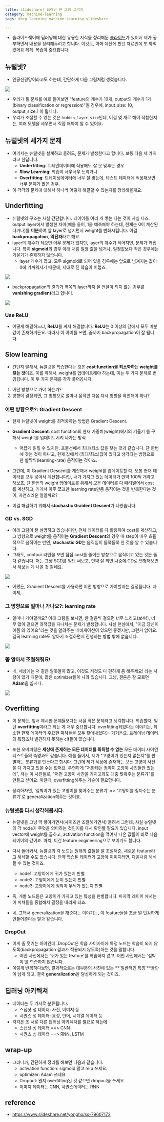 ```yaml
---
title: slideshare) 딥러닝 큰 그림 그리기
category: machine-learning
tags: deep-learning machine-learning slideshare

---
```


- 슬라이드쉐어에 딥러닝에 대한 유용한 지식을 정리해둔 [슬라이드](https://www.slideshare.net/yongho/ss-79607172)가 있어서 제가 공부하면서 내용을 정리해두려고 합니다. 이것도, 아마 예전에 봤던 자료인데 또 까먹었어요 헤헤. 복습이 중요합니다. 

## 뉴럴넷?

- 인공신경망이라고도 하는데, 간단하게 다음 그림처럼 생겼습니다. 

![](https://www.pyimagesearch.com/wp-content/uploads/2016/08/simple_neural_network_header.jpg)

- 우리가 풀 문제를 예로 들어보면 "feature의 개수가 10개, output의 개수가 1개(binary classification or regression)"일 경우에, input_size: 10, output_size:1 이 됩니다. 
- 우리가 조절할 수 있는 것은 `hidden_layer_size`인데, 이걸 몇 개로 해야 적합한지는, 여러 모델을 세우면서 직접 해봐야 알 수 있어요. 

## 뉴럴넷의 세가지 문제

- 여기서는 뉴럴넷을 설계하고 돌려도, 문제가 발생한다고 합니다. 보통 다음 세 가지라고 한답니다. 
    - **Underfitting**: 트레인데이터에 적용해도 잘 못 맞추는 경우 
    - **Slow Learning**: 학습이 너무너무 느리거나. 
    - **Overfitting**: 트레이닝데이터에 너무 잘 맞는데, 테스트 데이터에 적용해보면 너무 문제가 많은 경우. 
- 이 각각의 문제에 대해서 하나씩 어떻게 해결할 수 있는지를 정리해볼게요. 

## Underfitting 

- 뉴럴넷의 구조는 사실 간단합니다. 레이어를 여러 개 쌓는 다는 것이 사실 다죠. output layer에서 발생한 차이(예를 들어, 1을 예측해야 하는데, 현재는 0이 계산된다거나)를 **미분**하여 앞 layer로 넘기면서 weight를 변화시킵니다. 이걸 **backpropagation**, **역전파**라고 해요. 
- layer의 개수가 적으면 아무 문제가 없지만, layer의 개수가 적어지면, 문제가 커집니다. 특히 **sigmoid**의 경우 아래 처럼 일정 값을 넘거나, 일정값보다 작은 경우에는 기울기가 존재하지 않습니다. 
    - layer 개수가 많고, 모두 sigmoid로 되어 있을 경우에는 앞으로 넘겨지는 값이 0에 가까워지기 때문에, 제대로 된 학습이 어렵죠. 

![](https://cdn-images-1.medium.com/max/1600/1*sOtpVYq2Msjxz51XMn1QSA.png)

- backpropagation의 결과가 앞쪽의 layer까지 잘 전달이 되지 않는 경우를 **vanishing gradient**라고 합니다. 

![](http://cswithjames.com/wp-content/uploads/2017/12/lec_10_09.png)

### Use ReLU 

- 어떻게 해결하느냐, **ReLU**를 써서 해결합니다. **ReLU**는 0 이상의 값에서 모두 미분값이 존재하거든요. 따라서 이 아이를 쓰면, 끝까지 backpropagation이 잘 됩니다. 

## Slow learning 

- 간단히 말해서, 뉴럴넷을 학습한다는 것은 **cost function을 최소화하는 weight를 찾는 것**이죠. 이를 위해서, weight를 업데이트해야 하는데, 이는 두 가지 문제로 변경됩니다. 이 두 가지 문제를 각각 풀어봅니다. 
1. 어떤 방향으로 가야 하는가?
2. 방향이 결정되면, 그 방향으로 얼마나 움직인 다음 다시 방향을 확인해야 하나? 

### 어떤 방향으로?: Gradient Descent 

- 현재 뉴럴넷이 weight를 최적화하는 방법은 Gradient Descent. 
- **Gradient Descent**: cost function의 현재 가중치(weight)에서의 기울기 를 구해서 weight를 업데이트시켜 나가는 방식
    - 어렵게 읽힐 수 있지만, 포물선에서 최대/최소 값을 찾는 것과 같습니다. 단 한번에 찾는 것이 아니고, 현재 값에서 (최대/최소)값이 있다고 생각되는 방향으로 한 발짝씩(learning-rate) 움직이는 것이죠. 

- 그런데, 이 Gradient Descent를 계산해서 weight를 업데이트할 때, 보통 현재 데이터를 모두 넣어서 계산합니다만, 내가 가지고 있는 데이터가 만약 100억 개라고 해보죠, 단 한번의 weight 업데이트를 위해서 모든 데이터를 다 때려넣어서 cost 를 계산하고, 거기서 아주 쪼끄만 learning rate만큼 움직이는 것을 반복한다는 것이, 자연스러운 일일까요? 
- 이걸 해결하기 위해서 **stochastic Graident Descent**가 나왔습니다. 

### GD vs. SGD

- 아래 그림이 잘 설명하고 있습니다만, 전체 데이터를 다 활용하여 cost를 계산하고, 그 방향으로 weight를 움직이는 **Gradient Descent**의 경우 매 step이 매우 효율적으로 움직이는 반면, **stochastic GD**는 움직임이 들쭉들쭉 한 것을 알 수 있습니다. 
- 그래도, contour 라인을 보면 점점 cost를 줄이는 방향으로 움직이고 있는 것은 둘다 같습니다. 저는 그냥 SGD를 일단 써보고, 만약 잘 되면 나중에 GD로 변형해보면서 해보는 게 나을 것 같네요. 

![](http://www.bogotobogo.com/python/scikit-learn/images/Batch-vs-Stochastic-Gradient-Descent/stochastic-vs-batch-gradient-descent.png)

- 어쨌든, Gradient Descent를 사용하면 어떤 방향으로 가야할지는 결정됩니다. 자 이제, 

### 그 방향으로 얼마나 가나요?: learning rate

- 얼마나 가야할까요? 아래 그림을 보시면, 한 걸음씩 걸으면 너무 느리고(보수!), 너무 많이 걸으면 최적값을 지나치는 문제가 발생합니다. 사실 현실에서, "지금 당신이 이쯤 와 있어요"라는 것을 알려주는 네비게이션이 있으면 좋겠지만, 그런거 없어요. 결국 learning rate도 알아서 조절하면서 진행하는 방법 밖에 없습니다. 

![](https://www.jeremyjordan.me/content/images/2018/02/Screen-Shot-2018-02-24-at-11.47.09-AM.png)

### 쫌 알아서 조절해줘요!

- 네, 세상에는 저 같은 알못들이 많고, 이것도 저것도 다 편하게 좀 해주세요! 라는 사람이 많기 때문에, 많은 optimizer들이 나와 있습니다. 그냥, 결론은 잘 모르면 **Adam**을 씁시다. 

![](https://image.slidesharecdn.com/random-170910154045/95/-49-638.jpg?cb=1505089848)

## Overfitting

- 이 문제는, 앞서 제시한 문제들보다는 사실 작은 문제라고 생각합니다. 학습할때, 일단 **overfitting**이라고 되는 게 매우 중요합니다. overfitting되었다는 이야기는, 최소한 현재 데이터의 주요한 피쳐들을 모두 찾아내었다는 거거든요. 트레이닝 데이터의 특징조차 발견하지 못하는 clf들이 많습니다. 
- 또한 오버피팅은 **세상에 존재하는 모든 데이터를 획득할 수 없는** 모든 데이터 사이언티스트들의 숙명과도 같습니다. 예를 들어서, 제가 "고양이가 있는지 없는지"를 판별하는 분류기를 만든다고 합시다. 그런데 제가 세상에 존재하는 모든 고양이 사진을 다 가지고 있을 수는 없어요. 우연하게 "저한테는 점박이 고양이 사진들만 있는데", 저는 이 사진들로, "어떤 고양이 사진을 가지고와도 대충 맞춰주는 분류기"를 만들고 싶어요. 이럴때, overfitting해주는 기술이 필요합니다.

- 정리하자면, '점박이가 있는 고양이를 찾아주는 분류기' => '고양이를 찾아주는 분류기'로 generalization해주는 것이죠. 

### 뉴럴넷을 다시 생각해봅시다. 

- 뉴럴넷을 그냥 막 쌓아가면서(사이즈만 조절해가면서) 돌려서 그런데, 사실 뉴럴넷의 각 node가 무엇을 의미하는 것인지를 다시 확인할 필요가 있습니다. input vector에 weight를 곱하고, activation function을 먹여서 나온 값들이 바로 다음 레이어의 값이죠. 마치, 이건 feature engineering으로 보이기도 합니다. 
- 다시 돌아와서, 뉴럴넷의 각 노드는 원래의 값들을 잘 조절해준, 새로운 feature라고 해석할 수도 있습니다. 만약 학습된 데이터가 고양이 이미지라면, 다음처럼 해석될 수 있는 것이죠. 
    - node1: 고양이에게 귀가 있는지 판별 
    - node2: 고양이에게 눈이 있는지 판별 
    - node3: 고양이에게 점박이 무늬가 있는지 판별 
- 즉, 개별 노드들은 고양이가 가지고 있는 특성을 판별합니다. 마지막 레이어 에서는 이 피쳐들을 종합해서 결정을 내리게 되죠. 

- 네, 그래서 generalization을 해준다는 이야기는, 이 feature들을 조금 덜 민감하게 만들어준다는 말과 같습니다. 

### DropOut

- 이게 좀 웃기는 이야긴데..DropOut은 학습 사이사이에 특정 노드는 학습이 되지 않도록(backpropagation 결과가 적용되지 않도록)하는 것을 말합니다. 
    - 어떤 사진에서는 '귀가 있는 feature'를 학습하지 않고, 어떤 사진에서는 '점박이'를 학습하지 않습니다.
- 이렇게 반복하다보면, 결과적으로는 대부분의 사진에 있는 **'일반적인 특징'**들만이 남게 되고, 결국 **generalization**을 달성하게 되는 것이죠. 

## 딥러닝 아키텍쳐 

- 데이터는 두 가지로 분류됩니다. 
    - 스냅샷 성 데이터: 사진, 이미지 등
    - 시퀀스 성 데이터: 음성, 언어, 시계열 데이터 등 
- 각각은 또 서로 다른 딥러닝 아키텍쳐를 필요로 하는데 
    - 스냅샷 성 데이터 ==> CNN 
    - 시퀀스 성 데이터 ==> RNN, LSTM 

## wrap-up 

- 그러니까, 간단하게 정리를 해보면 다음과 같습니다. 
    - activation function: sigmoid 말고 relu 쓰세요. 
    - optimizer: Adam 쓰세요 
    - Dropout: 왠지 overfitting된 것 같으면 dropout을 쓰세요 
    - 이미지 데이터는 CNN, 시퀀스데이터는 RNN 

## reference

- <https://www.slideshare.net/yongho/ss-79607172>